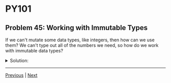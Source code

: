# PY101
## Problem 45: Working with Immutable Types

If we can't mutate some data types, like integers, then how can we use them? We can't type out all of the numbers we need, so how do we work with immutable data types?

<details>
<summary>Solution:</summary>

We work with immutable data types through reassignment and operations that create new objects. When you perform operations on immutable types, Python creates new objects rather than modifying the existing ones.

For example:
```python
x = 5
x = x + 3  # Creates a new integer object (8) and reassigns x to point to it

name = "Alice"
name = name.upper()  # Creates a new string "ALICE" and reassigns name to it
```

This works perfectly fine because variables can be reassigned to point to new objects. The immutability just means the original object doesn't change—we create new objects instead.

</details>

---

[Previous](044.md) | [Next](046.md)


